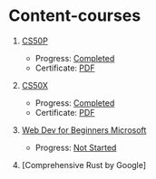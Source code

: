 # Content-courses

1. [CS50P](content-cs50p.md)
	- Progress: [Completed](https://cs50.me/cs50p)
	- Certificate: [PDF](CS50P.pdf)

2. [CS50X](content-cs50.md)
	- Progress: [Completed](https://cs50.me/cs50x)
	- Certificate: [PDF](CS50x.pdf)

3. [Web Dev for Beginners Microsoft](https://github.com/microsoft/Web-Dev-For-Beginners)
	- Progress: [Not Started]()

4. [Comprehensive Rust by Google]
